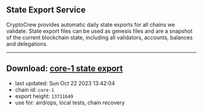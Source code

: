 ## State Export Service
CryptoCrew provides automatic daily state exports for all chains we validate. State export files can be used as genesis files and are a snapshot of the current blockchain state, including all validators, accounts, balances and delegations.

---
**Download: [core-1 state export](https://dl.ccvalidators.com/SERVICE/persistence/core-1_export_13711649.json)**
---

- last updated: Sun Oct 22 2023 13:42:04
- chain id: `core-1`
- export height: `13711649`
- use for: airdrops, local tests, chain recovery

